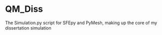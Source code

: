 # QM_Diss
The Simulation.py script for SFEpy and PyMesh, making up the core of my dissertation simulation
